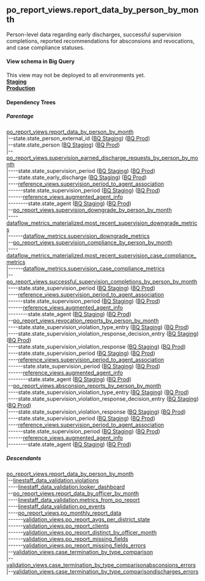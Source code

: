 ## po_report_views.report_data_by_person_by_month

 Person-level data regarding early discharges, successful supervision completions, reported recommendations for
 absconsions and revocations, and case compliance statuses.
 

#### View schema in Big Query
This view may not be deployed to all environments yet.<br/>
[**Staging**](https://console.cloud.google.com/bigquery?pli=1&p=recidiviz-staging&page=table&project=recidiviz-staging&d=po_report_views&t=report_data_by_person_by_month)
<br/>
[**Production**](https://console.cloud.google.com/bigquery?pli=1&p=recidiviz-123&page=table&project=recidiviz-123&d=po_report_views&t=report_data_by_person_by_month)
<br/>

#### Dependency Trees

##### Parentage
[po_report_views.report_data_by_person_by_month](../po_report_views/report_data_by_person_by_month.md) <br/>
|--state.state_person_external_id ([BQ Staging](https://console.cloud.google.com/bigquery?pli=1&p=recidiviz-staging&page=table&project=recidiviz-staging&d=state&t=state_person_external_id)) ([BQ Prod](https://console.cloud.google.com/bigquery?pli=1&p=recidiviz-123&page=table&project=recidiviz-123&d=state&t=state_person_external_id)) <br/>
|--state.state_person ([BQ Staging](https://console.cloud.google.com/bigquery?pli=1&p=recidiviz-staging&page=table&project=recidiviz-staging&d=state&t=state_person)) ([BQ Prod](https://console.cloud.google.com/bigquery?pli=1&p=recidiviz-123&page=table&project=recidiviz-123&d=state&t=state_person)) <br/>
|--[po_report_views.supervision_earned_discharge_requests_by_person_by_month](../po_report_views/supervision_earned_discharge_requests_by_person_by_month.md) <br/>
|----state.state_supervision_period ([BQ Staging](https://console.cloud.google.com/bigquery?pli=1&p=recidiviz-staging&page=table&project=recidiviz-staging&d=state&t=state_supervision_period)) ([BQ Prod](https://console.cloud.google.com/bigquery?pli=1&p=recidiviz-123&page=table&project=recidiviz-123&d=state&t=state_supervision_period)) <br/>
|----state.state_early_discharge ([BQ Staging](https://console.cloud.google.com/bigquery?pli=1&p=recidiviz-staging&page=table&project=recidiviz-staging&d=state&t=state_early_discharge)) ([BQ Prod](https://console.cloud.google.com/bigquery?pli=1&p=recidiviz-123&page=table&project=recidiviz-123&d=state&t=state_early_discharge)) <br/>
|----[reference_views.supervision_period_to_agent_association](../reference_views/supervision_period_to_agent_association.md) <br/>
|------state.state_supervision_period ([BQ Staging](https://console.cloud.google.com/bigquery?pli=1&p=recidiviz-staging&page=table&project=recidiviz-staging&d=state&t=state_supervision_period)) ([BQ Prod](https://console.cloud.google.com/bigquery?pli=1&p=recidiviz-123&page=table&project=recidiviz-123&d=state&t=state_supervision_period)) <br/>
|------[reference_views.augmented_agent_info](../reference_views/augmented_agent_info.md) <br/>
|--------state.state_agent ([BQ Staging](https://console.cloud.google.com/bigquery?pli=1&p=recidiviz-staging&page=table&project=recidiviz-staging&d=state&t=state_agent)) ([BQ Prod](https://console.cloud.google.com/bigquery?pli=1&p=recidiviz-123&page=table&project=recidiviz-123&d=state&t=state_agent)) <br/>
|--[po_report_views.supervision_downgrade_by_person_by_month](../po_report_views/supervision_downgrade_by_person_by_month.md) <br/>
|----[dataflow_metrics_materialized.most_recent_supervision_downgrade_metrics](../dataflow_metrics_materialized/most_recent_supervision_downgrade_metrics.md) <br/>
|------[dataflow_metrics.supervision_downgrade_metrics](../../metrics/supervision/supervision_downgrade_metrics.md) <br/>
|--[po_report_views.supervision_compliance_by_person_by_month](../po_report_views/supervision_compliance_by_person_by_month.md) <br/>
|----[dataflow_metrics_materialized.most_recent_supervision_case_compliance_metrics](../dataflow_metrics_materialized/most_recent_supervision_case_compliance_metrics.md) <br/>
|------[dataflow_metrics.supervision_case_compliance_metrics](../../metrics/supervision/supervision_case_compliance_metrics.md) <br/>
|--[po_report_views.successful_supervision_completions_by_person_by_month](../po_report_views/successful_supervision_completions_by_person_by_month.md) <br/>
|----state.state_supervision_period ([BQ Staging](https://console.cloud.google.com/bigquery?pli=1&p=recidiviz-staging&page=table&project=recidiviz-staging&d=state&t=state_supervision_period)) ([BQ Prod](https://console.cloud.google.com/bigquery?pli=1&p=recidiviz-123&page=table&project=recidiviz-123&d=state&t=state_supervision_period)) <br/>
|----[reference_views.supervision_period_to_agent_association](../reference_views/supervision_period_to_agent_association.md) <br/>
|------state.state_supervision_period ([BQ Staging](https://console.cloud.google.com/bigquery?pli=1&p=recidiviz-staging&page=table&project=recidiviz-staging&d=state&t=state_supervision_period)) ([BQ Prod](https://console.cloud.google.com/bigquery?pli=1&p=recidiviz-123&page=table&project=recidiviz-123&d=state&t=state_supervision_period)) <br/>
|------[reference_views.augmented_agent_info](../reference_views/augmented_agent_info.md) <br/>
|--------state.state_agent ([BQ Staging](https://console.cloud.google.com/bigquery?pli=1&p=recidiviz-staging&page=table&project=recidiviz-staging&d=state&t=state_agent)) ([BQ Prod](https://console.cloud.google.com/bigquery?pli=1&p=recidiviz-123&page=table&project=recidiviz-123&d=state&t=state_agent)) <br/>
|--[po_report_views.revocation_reports_by_person_by_month](../po_report_views/revocation_reports_by_person_by_month.md) <br/>
|----state.state_supervision_violation_type_entry ([BQ Staging](https://console.cloud.google.com/bigquery?pli=1&p=recidiviz-staging&page=table&project=recidiviz-staging&d=state&t=state_supervision_violation_type_entry)) ([BQ Prod](https://console.cloud.google.com/bigquery?pli=1&p=recidiviz-123&page=table&project=recidiviz-123&d=state&t=state_supervision_violation_type_entry)) <br/>
|----state.state_supervision_violation_response_decision_entry ([BQ Staging](https://console.cloud.google.com/bigquery?pli=1&p=recidiviz-staging&page=table&project=recidiviz-staging&d=state&t=state_supervision_violation_response_decision_entry)) ([BQ Prod](https://console.cloud.google.com/bigquery?pli=1&p=recidiviz-123&page=table&project=recidiviz-123&d=state&t=state_supervision_violation_response_decision_entry)) <br/>
|----state.state_supervision_violation_response ([BQ Staging](https://console.cloud.google.com/bigquery?pli=1&p=recidiviz-staging&page=table&project=recidiviz-staging&d=state&t=state_supervision_violation_response)) ([BQ Prod](https://console.cloud.google.com/bigquery?pli=1&p=recidiviz-123&page=table&project=recidiviz-123&d=state&t=state_supervision_violation_response)) <br/>
|----state.state_supervision_period ([BQ Staging](https://console.cloud.google.com/bigquery?pli=1&p=recidiviz-staging&page=table&project=recidiviz-staging&d=state&t=state_supervision_period)) ([BQ Prod](https://console.cloud.google.com/bigquery?pli=1&p=recidiviz-123&page=table&project=recidiviz-123&d=state&t=state_supervision_period)) <br/>
|----[reference_views.supervision_period_to_agent_association](../reference_views/supervision_period_to_agent_association.md) <br/>
|------state.state_supervision_period ([BQ Staging](https://console.cloud.google.com/bigquery?pli=1&p=recidiviz-staging&page=table&project=recidiviz-staging&d=state&t=state_supervision_period)) ([BQ Prod](https://console.cloud.google.com/bigquery?pli=1&p=recidiviz-123&page=table&project=recidiviz-123&d=state&t=state_supervision_period)) <br/>
|------[reference_views.augmented_agent_info](../reference_views/augmented_agent_info.md) <br/>
|--------state.state_agent ([BQ Staging](https://console.cloud.google.com/bigquery?pli=1&p=recidiviz-staging&page=table&project=recidiviz-staging&d=state&t=state_agent)) ([BQ Prod](https://console.cloud.google.com/bigquery?pli=1&p=recidiviz-123&page=table&project=recidiviz-123&d=state&t=state_agent)) <br/>
|--[po_report_views.absconsion_reports_by_person_by_month](../po_report_views/absconsion_reports_by_person_by_month.md) <br/>
|----state.state_supervision_violation_type_entry ([BQ Staging](https://console.cloud.google.com/bigquery?pli=1&p=recidiviz-staging&page=table&project=recidiviz-staging&d=state&t=state_supervision_violation_type_entry)) ([BQ Prod](https://console.cloud.google.com/bigquery?pli=1&p=recidiviz-123&page=table&project=recidiviz-123&d=state&t=state_supervision_violation_type_entry)) <br/>
|----state.state_supervision_violation_response_decision_entry ([BQ Staging](https://console.cloud.google.com/bigquery?pli=1&p=recidiviz-staging&page=table&project=recidiviz-staging&d=state&t=state_supervision_violation_response_decision_entry)) ([BQ Prod](https://console.cloud.google.com/bigquery?pli=1&p=recidiviz-123&page=table&project=recidiviz-123&d=state&t=state_supervision_violation_response_decision_entry)) <br/>
|----state.state_supervision_violation_response ([BQ Staging](https://console.cloud.google.com/bigquery?pli=1&p=recidiviz-staging&page=table&project=recidiviz-staging&d=state&t=state_supervision_violation_response)) ([BQ Prod](https://console.cloud.google.com/bigquery?pli=1&p=recidiviz-123&page=table&project=recidiviz-123&d=state&t=state_supervision_violation_response)) <br/>
|----state.state_supervision_period ([BQ Staging](https://console.cloud.google.com/bigquery?pli=1&p=recidiviz-staging&page=table&project=recidiviz-staging&d=state&t=state_supervision_period)) ([BQ Prod](https://console.cloud.google.com/bigquery?pli=1&p=recidiviz-123&page=table&project=recidiviz-123&d=state&t=state_supervision_period)) <br/>
|----[reference_views.supervision_period_to_agent_association](../reference_views/supervision_period_to_agent_association.md) <br/>
|------state.state_supervision_period ([BQ Staging](https://console.cloud.google.com/bigquery?pli=1&p=recidiviz-staging&page=table&project=recidiviz-staging&d=state&t=state_supervision_period)) ([BQ Prod](https://console.cloud.google.com/bigquery?pli=1&p=recidiviz-123&page=table&project=recidiviz-123&d=state&t=state_supervision_period)) <br/>
|------[reference_views.augmented_agent_info](../reference_views/augmented_agent_info.md) <br/>
|--------state.state_agent ([BQ Staging](https://console.cloud.google.com/bigquery?pli=1&p=recidiviz-staging&page=table&project=recidiviz-staging&d=state&t=state_agent)) ([BQ Prod](https://console.cloud.google.com/bigquery?pli=1&p=recidiviz-123&page=table&project=recidiviz-123&d=state&t=state_agent)) <br/>


##### Descendants
[po_report_views.report_data_by_person_by_month](../po_report_views/report_data_by_person_by_month.md) <br/>
|--[linestaff_data_validation.violations](../linestaff_data_validation/violations.md) <br/>
|----[linestaff_data_validation.looker_dashboard](../linestaff_data_validation/looker_dashboard.md) <br/>
|--[po_report_views.report_data_by_officer_by_month](../po_report_views/report_data_by_officer_by_month.md) <br/>
|----[linestaff_data_validation.metrics_from_po_report](../linestaff_data_validation/metrics_from_po_report.md) <br/>
|----[linestaff_data_validation.po_events](../linestaff_data_validation/po_events.md) <br/>
|----[po_report_views.po_monthly_report_data](../po_report_views/po_monthly_report_data.md) <br/>
|------[validation_views.po_report_avgs_per_district_state](../validation_views/po_report_avgs_per_district_state.md) <br/>
|------[validation_views.po_report_clients](../validation_views/po_report_clients.md) <br/>
|------[validation_views.po_report_distinct_by_officer_month](../validation_views/po_report_distinct_by_officer_month.md) <br/>
|------[validation_views.po_report_missing_fields](../validation_views/po_report_missing_fields.md) <br/>
|------[validation_views.po_report_missing_fields_errors](../validation_views/po_report_missing_fields_errors.md) <br/>
|--[validation_views.case_termination_by_type_comparison](../validation_views/case_termination_by_type_comparison.md) <br/>
|--[validation_views.case_termination_by_type_comparisonabsconsions_errors](../validation_views/case_termination_by_type_comparisonabsconsions_errors.md) <br/>
|--[validation_views.case_termination_by_type_comparisondischarges_errors](../validation_views/case_termination_by_type_comparisondischarges_errors.md) <br/>

